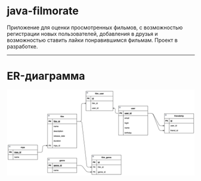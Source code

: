 # java-filmorate
Приложение для оценки просмотренных фильмов, с возможностью регистрации новых пользователей, добавления в друзья и возможностью ставить лайки понравившимся фильмам. Проект в разработке.

---
# ER-диаграмма
<img src="https://github.com/shmkvdmd/java-filmorate/blob/main/ERdiagramm.png" alt="erdiagramm" width="600"/>

